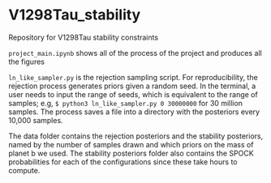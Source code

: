 # V1298Tau_stability
Repository for V1298Tau stability constraints

`project_main.ipynb` shows all of the process of the project and produces all the figures

`ln_like_sampler.py` is the rejection sampling script. For reproducibility, the rejection process generates priors given a random seed. In the terminal, a user needs to input the range of seeds, which is equivalent to the range of samples; e.g, `$ python3 ln_like_sampler.py 0 30000000` for 30 million samples. The process saves a file into a directory with the posteriors every 10,000 samples. 

The data folder contains the rejection posteriors and the stability posteriors, named by the number of samples drawn and which priors on the mass of planet b we used. The stability posteriors folder also contains the SPOCK probabilities for each of the configurations since these take hours to compute.
